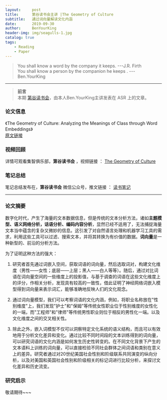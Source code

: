 ```yaml
---
layout:     post
title:      第谷读书会主讲 |The Geometry of Culture
subtitle:   通过词向量解读文化内涵
date:       2019-09-30
author:     BenYourKing
header-img: img/seagulls-1.jpg
catalog: true
tags:
    - Reading
    - Paper 
---
```


> You shall know a word by the company it keeps.      ---J.R.  Firth      
> You shall know a person by the companion he keeps .    ---Ben.YourKing        


***
> **前言**             
> 本期 [第谷读书会](https://space.bilibili.com/233204821/channel/detail?cid=56566)，由本人Ben.YourKing主讲发表在 ASR 上的文章。         


### 论文信息

《The Geometry of Culture: Analyzing the Meanings of Class through Word Embeddings》         
[原文链接](https://journals.sagepub.com/eprint/BBJ88DCISJPBZUYPUAU4/full)           


### 视频回顾

详情可观看集智俱乐部，**第谷读书会** ，视频链接 ： [The Geometry of Culture](https://www.bilibili.com/video/av47660322)

### 笔记总结

笔记总结发布在，**第谷读书会** 微信公众号，推文链接 ： [读书笔记](https://mp.weixin.qq.com/s/Oqi2blcpociNha5V-EiXwg)

***


### 论文摘要

数字化时代，产生了海量的文本数据信息，但是传统的文本分析方法，诸如**主题模型、语义网络分析，话语分析、编码内容分析**，显然已经不适用了，无法捕捉海量文本当中蕴含的复杂又微妙的信息。这引发了对自然语言处理和机器学习工具的需求，利用这些工具可以过滤、搜索文本，并将其转换为有价值的数据。**词向量**是一种新型的、前沿的分析方法。

为了证明这种方法的强大：

1. 研究者首先通过词嵌入空间，获取词语的词向量，然后选取词对，构建文化维度（男性——女性；底层——上层；黑人——白人等等）。随后，通过对比词语在词向量空间的一些维度上的投影值，与基于调查的词语在这些文化维度上的评分，作相关分析，发现具有较高的一致性，借此证明了神经网络词嵌入模型得到词向量来表示词汇，能够准确地反映人们的文化观念。

2. 通过词向量模型，我们可以考察词语的文化内涵，例如，将职业名称放在"性别维度"上，我们发现"护士"和"保姆"等传统女性职业位于性别维度的女性化的一端，而"工程师"和"律师"等传统男性职业则位于相反的男性化一端。以及文化维度之间的交叉相关性。

3. 除此之外，嵌入词模型不仅可以洞察特定文化系统的语义结构，而且可以有效地用于分析文化差异和变化。通过比较不同时间段的文本训练得到的词向量，可以研究词语的文化内涵是如何发生历史性转变的。在不同文化背景下产生的文本语料上训练的词向量，可以直接检验不同社会群体之间词语和类别在意义上的差异。研究者通过对20世纪美国社会性别和阶级联系共同演变的纵向分析，以及对美国和英国社会性别和阶级相关的标记词进行比较分析，来探讨文化差异和历史流变。           
                
                
### 研究启示          
            
敬请期待~~~         
